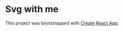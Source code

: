 # Svg with me

This project was bootstrapped with [Create React App](https://github.com/facebook/create-react-app).
